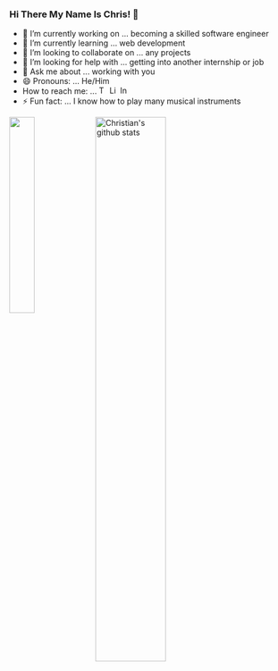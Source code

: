 ### Hi There My Name Is Chris! 👋

<!--
**chriswill88/chriswill88** is a ✨ _special_ ✨ repository because its `README.md` (this file) appears on your GitHub profile.
-->
- 🔭 I’m currently working on ... becoming a skilled software engineer
- 🌱 I’m currently learning ... web development
- 👯 I’m looking to collaborate on ... any projects
- 🤔 I’m looking for help with ... getting into another internship or job
- 💬 Ask me about ... working with you
- 😄 Pronouns: ... He/Him
- How to reach me: ... [<img align="" alt="Twitter" width="15px" src="https://cdn.jsdelivr.net/npm/simple-icons@v3/icons/twitter.svg" />][twitter]
[<img align="" alt="LinkedIn" width="15px" src="https://cdn.jsdelivr.net/npm/simple-icons@v3/icons/linkedin.svg" />][linkedin]
[<img align="" alt="Instagram" width="15px" src="https://cdn.jsdelivr.net/npm/simple-icons@v3/icons/instagram.svg" />][instagram]
- ⚡ Fun fact: ... I know how to play many musical instruments

<div width="100%">
  <img align="left" width="30%" src="https://github-readme-stats.vercel.app/api/top-langs/?username=chriswill88&theme=light"/>
  <img align="left" width="50%" src="https://github-readme-stats.vercel.app/api?username=chriswill88&show_icons=true&theme=light&line_height=27" alt="Christian's github stats"/>
</div>

<!--
### Connect with me:
[<img align="left" alt="websit" width="22px" src="https://raw.githubusercontent.com/iconic/open-iconic/master/svg/globe.svg" />][website]
-->





<!--
[website]: https://codeSTACKr.com
-->
[email]: christian.williams@holbertonschool.com
[twitter]: https://twitter.com/ChrisWill79
[instagram]: https://instagram.com/chris_will88
[linkedin]: https://linkedin.com/in/christian--williams/


